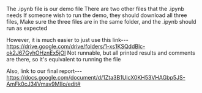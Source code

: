 The .ipynb file is our demo file
There are two other files that the .ipynb needs
If someone wish to run the demo, they should download all three files,
Make sure the three files are in the same folder, and the .ipynb should run as expected


However, it is much easier to just use this link---
https://drive.google.com/drive/folders/1-xs1KSQddBlc-ok2J67GyhOHznEx5jOl
Not runnable, but all printed results and comments are there, so it's equivalent to running the file


Also, link to our final report---
https://docs.google.com/document/d/1Zta3B1UlcX0KH53VHAGbp5JS-AmFk0cJ34Vmav9MIIo/edit#
